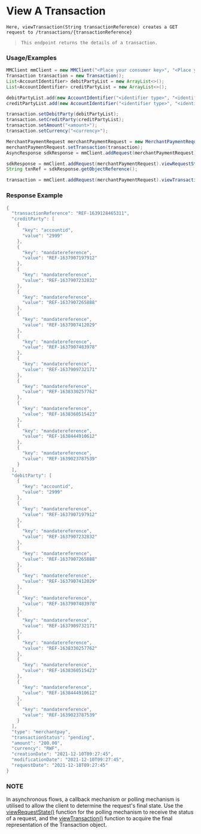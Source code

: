 # View A Transaction

`Here, viewTransaction(String transactionReference) creates a GET request to /transactions/{transactionReference}`

> `This endpoint returns the details of a transaction.`

### Usage/Examples

```java
MMClient mmClient = new MMClient("<Place your consumer key>", "<Place your consumer secret>", "<Place your API key>");
Transaction transaction = new Transaction();
List<AccountIdentifier> debitPartyList = new ArrayList<>();
List<AccountIdentifier> creditPartyList = new ArrayList<>();

debitPartyList.add(new AccountIdentifier("<identifier type>", "<identifier>"));
creditPartyList.add(new AccountIdentifier("<identifier type>", "<identifier>"));

transaction.setDebitParty(debitPartyList);
transaction.setCreditParty(creditPartyList);
transaction.setAmount("<amount>");
transaction.setCurrency("<currency>");

MerchantPaymentRequest merchantPaymentRequest = new MerchantPaymentRequest();
merchantPaymentRequest.setTransaction(transaction);
AsyncResponse sdkResponse = mmClient.addRequest(merchantPaymentRequest).createMerchantTransaction();

sdkResponse = mmClient.addRequest(merchantPaymentRequest).viewRequestState(sdkResponse.getServerCorrelationId());
String txnRef = sdkResponse.getObjectReference();

transaction = mmClient.addRequest(merchantPaymentRequest).viewTransaction(txnRef);
```

### Response Example

```java
{
  "transactionReference": "REF-1639128465311",
  "creditParty": [
    {
      "key": "accountid",
      "value": "2999"
    },
    {
      "key": "mandatereference",
      "value": "REF-1637907197912"
    },
    {
      "key": "mandatereference",
      "value": "REF-1637907232832"
    },
    {
      "key": "mandatereference",
      "value": "REF-1637907265888"
    },
    {
      "key": "mandatereference",
      "value": "REF-1637907412029"
    },
    {
      "key": "mandatereference",
      "value": "REF-1637907483978"
    },
    {
      "key": "mandatereference",
      "value": "REF-1637909732171"
    },
    {
      "key": "mandatereference",
      "value": "REF-1638330257762"
    },
    {
      "key": "mandatereference",
      "value": "REF-1638360515423"
    },
    {
      "key": "mandatereference",
      "value": "REF-1638444910612"
    },
    {
      "key": "mandatereference",
      "value": "REF-1639023787539"
    }
  ],
  "debitParty": [
    {
      "key": "accountid",
      "value": "2999"
    },
    {
      "key": "mandatereference",
      "value": "REF-1637907197912"
    },
    {
      "key": "mandatereference",
      "value": "REF-1637907232832"
    },
    {
      "key": "mandatereference",
      "value": "REF-1637907265888"
    },
    {
      "key": "mandatereference",
      "value": "REF-1637907412029"
    },
    {
      "key": "mandatereference",
      "value": "REF-1637907483978"
    },
    {
      "key": "mandatereference",
      "value": "REF-1637909732171"
    },
    {
      "key": "mandatereference",
      "value": "REF-1638330257762"
    },
    {
      "key": "mandatereference",
      "value": "REF-1638360515423"
    },
    {
      "key": "mandatereference",
      "value": "REF-1638444910612"
    },
    {
      "key": "mandatereference",
      "value": "REF-1639023787539"
    }
  ],
  "type": "merchantpay",
  "transactionStatus": "pending",
  "amount": "200.00",
  "currency": "RWF",
  "creationDate": "2021-12-10T09:27:45",
  "modificationDate": "2021-12-10T09:27:45",
  "requestDate": "2021-12-10T09:27:45"
}
```

### NOTE

In asynchronous flows, a callback mechanism or polling mechanism is utilised to allow the client to determine the request's final state.
Use the <a href="viewRequestState.Readme.md">viewRequestState()</a> function for the polling mechanism to receive the status of a request, and the <a href="viewTransaction.Readme.md">viewTransaction()</a>
function to acquire the final representation of the Transaction object.